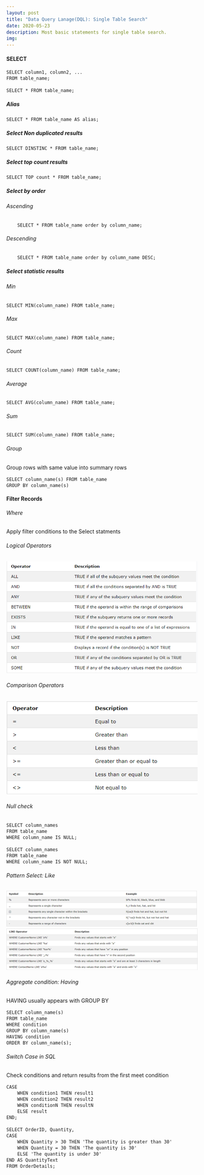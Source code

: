 ```yaml
---
layout: post
title: "Data Query Lanage(DQL): Single Table Search"
date: 2020-05-23
description: Most basic statements for single table search.
img: 
---
```


#### SELECT

```
SELECT column1, column2, ...
FROM table_name;

SELECT * FROM table_name;
```
##### Alias

```
SELECT * FROM table_name AS alias;
```

##### Select Non duplicated results

```
SELECT DINSTINC * FROM table_name;
```

##### Select top count results

```
SELECT TOP count * FROM table_name;
```

##### Select by order
###### Ascending
```
    SELECT * FROM table_name order by column_name;
```
###### Descending
```
    SELECT * FROM table_name order by column_name DESC;
```

##### Select statistic results
###### Min

```
SELECT MIN(column_name) FROM table_name;
```
###### Max

```
SELECT MAX(column_name) FROM table_name;
```
###### Count

```
SELECT COUNT(column_name) FROM table_name;
```
###### Average

```
SELECT AVG(column_name) FROM table_name;
```
###### Sum

```
SELECT SUM(column_name) FROM table_name;
```
###### Group
Group rows with same value into  summary rows

```
SELECT column_name(s) FROM table_name 
GROUP BY column_name(s)
```
#### Filter Records
###### Where
Apply filter conditions to the Select statments
###### Logical Operators

![image](../assets/img/ssearch/1590320939538.png)

###### Comparison Operators
![image](../assets/img/ssearch/1590320894286.png)

###### Null check

```
SELECT column_names
FROM table_name
WHERE column_name IS NULL;

SELECT column_names
FROM table_name
WHERE column_name IS NOT NULL;
```

###### Pattern Select: Like
![image](../assets/img/ssearch/1590321303809.png)
![image](../assets/img/ssearch/1590321344511.png)

###### Aggregate condition: Having
HAVING usually appears with GROUP BY
```
SELECT column_name(s)
FROM table_name
WHERE condition
GROUP BY column_name(s)
HAVING condition
ORDER BY column_name(s);
```
###### Switch Case in SQL
Check conditions and return results from the first meet condition
```
CASE
    WHEN condition1 THEN result1
    WHEN condition2 THEN result2
    WHEN conditionN THEN resultN
    ELSE result
END;

SELECT OrderID, Quantity,
CASE
    WHEN Quantity > 30 THEN 'The quantity is greater than 30'
    WHEN Quantity = 30 THEN 'The quantity is 30'
    ELSE 'The quantity is under 30'
END AS QuantityText
FROM OrderDetails;
```


